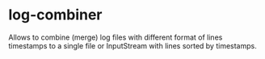 # log-combiner
Allows to combine (merge) log files with different format of lines timestamps to a single file or InputStream with lines sorted by timestamps.
